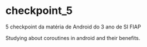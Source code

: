 # checkpoint_5
5 checkpoint da matéria de Android do 3 ano de SI FIAP

Studying about coroutines in android and their benefits.
